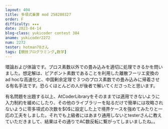 ```yaml
---
layout: 404
title: 多項式乗算 mod 258280327
order: F
difficulty: ★★★
date: 2023-04-14
blog-class: yukicoder contest 384
aname: yukicoder2272
num: 2272
tester: hotman78さん
tags: [競技プログラミング,数学]
---
```


<p>
環論および体論です。プロス素数以外での畳み込みを適切に処理できるかを問いました。想定解は、ピアポント素数であることを利用した離散フーリエ変換のad hocな高速化と、中国剰余定理で３つのプロス素数での畳み込みに帰着させる有名手法です。恐らくほとんどの人が後者で解いてくださったと思います。
</p>
<p>
有名問題を出題する以上、AtCoderLibraryをそのままでは適用できないように入力制約を緩めにしたり、その他のライブラリーを貼るだけで簡単には攻略されないように零多項式の次数を$0$に設定した上で境界ケースを強めてみたりと一応の工夫をしました。それでも上級者にはあまり通用しないとtesterさんに教えていただきまして、結果はその通りでAC数反転に繋がってしまいましたね。。
</p>
